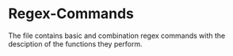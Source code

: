 # Regex-Commands
The file contains basic and combination regex commands with the desciption of the functions they perform.
